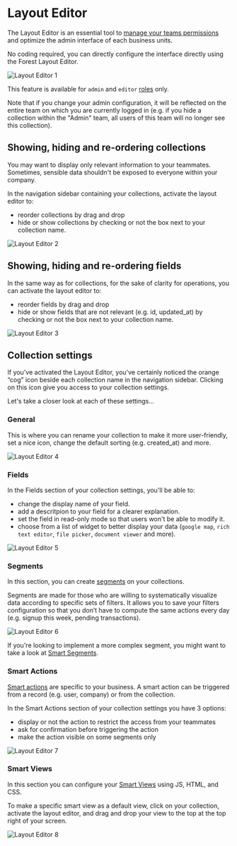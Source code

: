 # Layout Editor

The Layout Editor is an essential tool to <a
href="#managing-team-permissions">manage your teams permissions</a> and
optimize the admin interface of each business units.

No coding required, you can directly configure the interface directly using the
Forest Layout Editor.

![Layout Editor 1](/public/img/layout-editor-1.gif "layout editor 1")

This feature is available for `admin` and `editor` <a
href="/knowledge-base.html#users-roles-and-permissions"
target="_self">roles</a> only.

<div class='c-notice info'>
  Note that if you change your admin configuration, it will be reflected on
  the entire team on which you are currently logged in (e.g. if you hide a
  collection within the "Admin" team, all users of this team will no longer see
  this collection).
</div>

## Showing, hiding and re-ordering collections

You may want to display only relevant information to your teammates. Sometimes,
sensible data shouldn't be exposed to everyone within your company.

In the navigation sidebar containing your collections, activate the layout
editor to:
- reorder collections by drag and drop
- hide or show collections by checking or not the box next to your collection
  name.

![Layout Editor 2](/public/img/layout-editor-2.gif "layout editor 2")

## Showing, hiding and re-ordering fields

In the same way as for collections, for the sake of clarity for operations, you
can activate the layout editor to:
- reorder fields by drag and drop
- hide or show fields that are not relevant (e.g. id, updated_at) by checking
  or not the box next to your collection name.

![Layout Editor 3](/public/img/layout-editor-3.gif "layout editor 3")

## Collection settings

If you've activated the Layout Editor, you've certainly noticed the orange
“cog” icon beside each collection name in the navigation sidebar. Clicking on
this icon give you access to your collection settings.

Let's take a closer look at each of these settings...

### General

This is where you can rename your collection to make it more user-friendly, set
a nice icon, change the default sorting (e.g. created_at) and more.

![Layout Editor 4](/public/img/layout-editor-4.png "layout editor 4")

### Fields

In the Fields section of your collection settings, you'll be able to:
- change the display name of your field.
- add a descritpion to your field for a clearer explanation.
- set the field in read-only mode so that users won't be able to modify it.
- choose from a list of widget to better display your data (`google map`, `rich
  text editor`, `file picker`, `document viewer` and more).

![Layout Editor 5](/public/img/layout-editor-5.png "layout editor 5")

### Segments

In this section, you can create <a href="#segments-1"
target="_self">segments</a> on your collections.

Segments are made for those who are willing to systematically visualize data
according to specific sets of filters. It allows you to save your filters
configuration so that you don’t have to compute the same actions every day
(e.g. signup this week, pending transactions).

![Layout Editor 6](/public/img/layout-editor-6.png "layout editor 6")

If you're looking to implement a more complex segment, you might want to take a
look at <a href="#creating-a-smart-segment" target="_self">Smart Segments</a>.

### Smart Actions

<a href="#what-is-a-smart-action" target="_blank">Smart actions</a> are
specific to your business. A smart action can be triggered from a record (e.g.
user, company) or from the collection.

In the Smart Actions section of your collection settings you have 3 options:
- display or not the action to restrict the access from your teammates
- ask for confirmation before triggering the action
- make the action visible on some segments only

![Layout Editor 7](/public/img/layout-editor-7.png "layout editor 7")

### Smart Views

In this section you can configure your <a href="#what-is-a-smart-view"
target="_blank">Smart Views</a> using JS, HTML, and CSS.

To make a specific smart view as a default view, click on your collection,
activate the layout editor, and drag and drop your view to the top at the top
right of your screen.

![Layout Editor 8](/public/img/layout-editor-8.png "layout editor 8")
